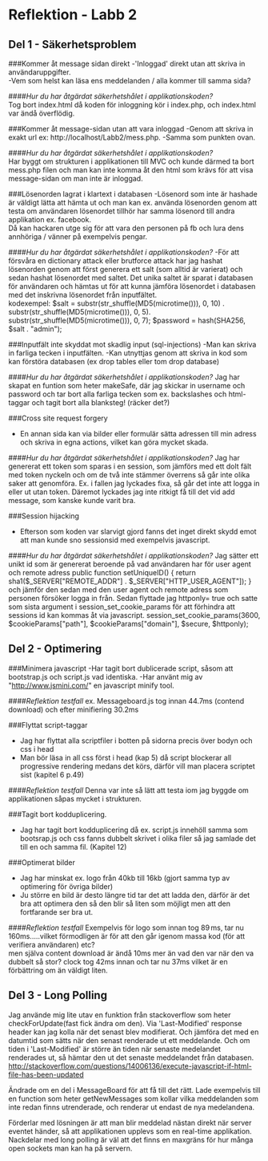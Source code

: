 Reflektion - Labb 2
======================

## Del 1 - Säkerhetsproblem

###Kommer åt message sidan direkt
-'Inloggad' direkt utan att skriva in användaruppgifter.  
-Vem som helst kan läsa ens meddelanden / alla kommer till samma sida? 

####*Hur du har åtgärdat säkerhetshålet i applikationskoden?*  
Tog bort index.html då koden för inloggning kör i index.php, och index.html var ändå överflödig.

###Kommer åt message-sidan utan att vara inloggad
-Genom att skriva in exakt url ex: http://localhost/Labb2/mess.php.
-Samma som punkten ovan.

####*Hur du har åtgärdat säkerhetshålet i applikationskoden?*  
Har byggt om strukturen i applikationen till MVC och kunde därmed ta bort mess.php filen och man kan inte 
komma åt den html som krävs för att visa message-sidan om man inte är inloggad.
	
###Lösenorden lagrat i klartext i databasen
-Lösenord som inte är hashade är väldigt lätta att hämta ut och man kan ex. 
 	använda lösenorden genom att testa om användaren lösenordet tillhör har samma lösenord till andra applikation ex. facebook.  
Då kan hackaren utge sig för att vara den personen på fb och lura dens annhöriga / vänner på exempelvis pengar. 

####*Hur du har åtgärdat säkerhetshålet i applikationskoden?*
-För att försvåra en dictionary attack eller brutforce attack har jag hashat lösenorden genom att först generera ett salt (som alltid är varierat) 
och sedan hashat lösenordet med saltet.  Det unika saltet är sparat i databasen för användaren och hämtas ut för att kunna jämföra lösenordet i databasen
med det inskrivna lösenordet från inputfältet.  
kodexempel: $salt = substr(str_shuffle(MD5(microtime())), 0, 10) . substr(str_shuffle(MD5(microtime())), 0, 5). substr(str_shuffle(MD5(microtime())), 0, 7);
$password = hash(SHA256, $salt . "admin"); 
 	
###Inputfält inte skyddat mot skadlig input (sql-injections)
-Man kan skriva in farliga tecken i inputfälten. 
-Kan utnyttjas genom att skriva in kod som kan förstöra databasen (ex drop tables eller tom drop database) 

####*Hur du har åtgärdat säkerhetshålet i applikationskoden?*
Jag har skapat en funtion som heter makeSafe, där jag skickar in username och password och tar bort alla farliga tecken som ex. backslashes och html-taggar	och tagit bort alla blanksteg!   (räcker det?)

###Cross site request forgery
- En annan sida kan via bilder eller formulär sätta adressen till min adress och skriva in egna actions, vilket kan göra mycket skada.  

####*Hur du har åtgärdat säkerhetshålet i applikationskoden?*
Jag har genererat ett token som sparas i en session, som jämförs med ett dolt fält med token nyckeln och om de två inte stämmer överrens så går inte olika saker att genomföra.
Ex. i fallen jag lyckades fixa, så går det inte att logga in eller ut utan token. 
Däremot lyckades jag inte ritkigt få till det vid add message, som kanske kunde varit bra. 

###Session hijacking
- Efterson som koden var slarvigt gjord fanns det inget direkt skydd emot att man kunde sno sessionsid med exempelvis javascript. 

####*Hur du har åtgärdat säkerhetshålet i applikationskoden?*
Jag sätter ett unikt id som är genererat beroende på vad användaren har för user agent och remote adress 
public function setUniqueID() {
      return sha1($_SERVER["REMOTE_ADDR"] . $_SERVER["HTTP_USER_AGENT"]);
    }
och jämför den sedan med den user agent och remote adress som personen försöker logga in från. 
Sedan flyttade jag httponly= true och satte som sista argument i session_set_cookie_params för att förhindra att sessions id kan kommas åt via javascript. 
session_set_cookie_params(3600, $cookieParams["path"], $cookieParams["domain"], $secure, $httponly); 

## Del 2 - Optimering

###Minimera javascript
-Har tagit bort dublicerade script, såsom att bootstrap.js och script.js vad identiska. 
-Har använt mig av "http://www.jsmini.com/" en javascript minify tool. 

####*Reflektion testfall*
ex. Messageboard.js tog innan 44.7ms (contend download) och efter minifiering 30.2ms

###Flyttat script-taggar
- Jag har flyttat alla scriptfiler i botten på sidorna precis över bodyn och css i head
- Man bör läsa in all css först i head (kap 5) då script blockerar all progressive rendering medans det körs, 
därför vill man placera scriptet sist  (kapitel 6 p.49)

####*Reflektion testfall*
Denna var inte så lätt att testa iom jag byggde om applikationen såpas mycket i strukturen.

###Tagit bort kodduplicering. 
- Jag har tagit bort kodduplicering då ex. script.js innehöll samma som bootsrap.js och css fanns dubbelt skrivet i olika filer så jag samlade det 
till en och samma fil. (Kapitel 12)


###Optimerat bilder
- Jag har minskat ex. logo från 40kb till 16kb (gjort samma typ av optimering för övriga bilder)
- Ju större en bild är desto längre tid tar det att ladda den, därför är det bra att optimera den så den blir så liten som möjligt men att den 
fortfarande ser bra ut. 

####*Reflektion testfall*
Exempelvis för logo som innan tog 89 ms, tar nu 160ms.....vilket förmodligen är för att den går igenom massa kod (för att verifiera användaren)  etc?  
men själva content download är ändå 10ms mer än vad den var när den va dubbelt så stor? clock tog 42ms innan och tar nu 37ms vilket är en förbättring om än väldigt liten.


## Del 3 - Long Polling
Jag använde mig lite utav en funktion från stackoverflow som heter checkForUpdate(fast fick ändra om den).
Via 'Last-Modified' response header kan jag kolla när det senast blev modifierat. Och jämföra det med en datumtid som sätts när den senast renderade ut ett meddelande.
Och om tiden i 'Last-Modified' är större än tiden när senaste medelandet renderades ut, så hämtar den ut det senaste meddelandet från databasen.
http://stackoverflow.com/questions/14006136/execute-javascript-if-html-file-has-been-updated

Ändrade om en del i MessageBoard för att få till det rätt. Lade exempelvis till en function som heter getNewMessages som kollar vilka
meddelanden som inte redan finns utrenderade, och renderar ut endast de nya medelandena.

Förderlar med lösningen är att man blir meddelad nästan direkt när server eventet händer, så att applikationen upplevs som en real-time applikation.
Nackdelar med long polling är väl att det finns en maxgräns för hur många open sockets man kan ha på servern.






